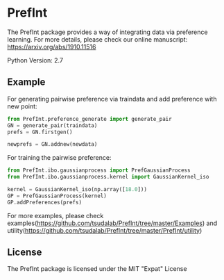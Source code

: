 # PrefInt
The PrefInt package provides a way of integrating data via preference learning. For more details, please check our online manuscript: https://arxiv.org/abs/1910.11516


Python Version: 2.7
## Example
For generating pairwise preference via traindata and add preference with new point:

```python
from PrefInt.preference_generate import generate_pair
GN = generate_pair(traindata)
prefs = GN.firstgen()

newprefs = GN.addnew(newdata)
```
For training the pairwise preference:

```python
from PrefInt.ibo.gaussianprocess import PrefGaussianProcess
from PrefInt.ibo.gaussianprocess.kernel import GaussianKernel_iso

kernel = GaussianKernel_iso(np.array([18.0]))
GP = PrefGaussianProcess(kernel)
GP.addPreferences(prefs)
```
For more examples, please check examples(https://github.com/tsudalab/PrefInt/tree/master/Examples) and utility(https://github.com/tsudalab/PrefInt/tree/master/PrefInt/utility)
## License
The PrefInt package is licensed under the MIT "Expat" License
